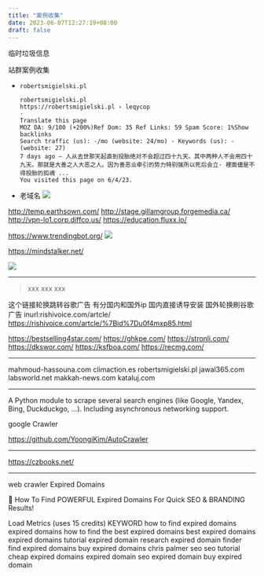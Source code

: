 ```yaml
---
title: "案例收集"
date: 2023-06-07T12:27:19+08:00
draft: false
---
```


临时垃圾信息

站群案例收集
- `robertsmigielski.pl`
    ```
    robertsmigielski.pl
    https://robertsmigielski.pl › leqycop
    ·
    Translate this page
    MOZ DA: 9/100 (+200%)Ref Dom: 35 Ref Links: 59 Spam Score: 1%Show backlinks
    Search traffic (us): -/mo (website: 24/mo) - Keywords (us): - (website: 27)
    7 days ago — 人从去世那天起直到投胎绝对不会超过四十九天。其中两种人不会用四十九天。那就是大善之人大恶之人。因为善恶业牵引的势力特别强所以死后会立· 裡面儘是不得投胎的孤魂 ...
    You visited this page on 6/4/23.
    ```
- 老域名
![](images/whois.png)





http://temp.earthsown.com/
http://stage.gillamgroup.forgemedia.ca/
http://vpn-lo1.corp.diffco.us/
https://education.fluxx.io/




https://www.trendingbot.org/
![](images/trendingbot.org.png)


https://mindstalker.net/

![](images/mindstalker.net.png)

---


> xxx
> xxx
> xxx


这个链接轮换跳转谷歌广告
有分国内和国外ip
国内直接诱导安装
国外轮换刷谷歌广告
inurl:rishivoice.com/artcle/
https://rishivoice.com/artcle/%7Bid%7Du0f4mxp85.html

https://bestselling4star.com/
https://ghkpe.com/
https://stronli.com/
https://dkswor.com/
https://ksfboa.com/
https://recmg.com/


---
mahmoud-hassouna.com
climaction.es
robertsmigielski.pl
jawal365.com
labsworld.net
makkah-news.com
kataluj.com

---

A Python module to scrape several search engines (like Google, Yandex, Bing, Duckduckgo, ...). Including asynchronous networking support.

google Crawler

https://github.com/YoongiKim/AutoCrawler

---

https://czbooks.net/

---

web crawler Expired Domains 

🚀 How To Find POWERFUL Expired Domains For Quick SEO & BRANDING Results!


Load Metrics (uses 15 credits)
KEYWORD
how to find expired domains
expired domains
how to find the best expired domains
best expired domains
expired domains tutorial
expired domain research
expired domain finder
find expired domains
buy expired domains
chris palmer seo
seo tutorial
cheap expired domains
expired domain seo
expired domain
buy expired domain